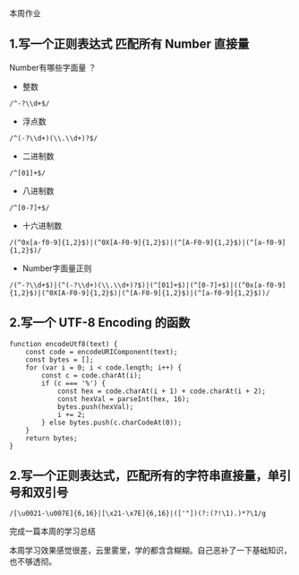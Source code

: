 本周作业

## 1.写一个正则表达式 匹配所有 Number 直接量

Number有哪些字面量 ？
- 整数
```
/^-?\\d+$/
```
- 浮点数
```
/^(-?\\d+)(\\.\\d+)?$/
```
- 二进制数
```
/^[01]+$/
```
- 八进制数
```
/^[0-7]+$/
```
- 十六进制数
```
/(^0x[a-f0-9]{1,2}$)|(^0X[A-F0-9]{1,2}$)|(^[A-F0-9]{1,2}$)|(^[a-f0-9]{1,2}$)/
```
- Number字面量正则
```
/(^-?\\d+$)|(^(-?\\d+)(\\.\\d+)?$)|(^[01]+$)|(^[0-7]+$)|((^0x[a-f0-9]{1,2}$)|(^0X[A-F0-9]{1,2}$)|(^[A-F0-9]{1,2}$)|(^[a-f0-9]{1,2}$))/
```
## 2.写一个 UTF-8 Encoding 的函数
```
function encodeUtf8(text) {
    const code = encodeURIComponent(text);
    const bytes = [];
    for (var i = 0; i < code.length; i++) {
        const c = code.charAt(i);
        if (c === '%') {
            const hex = code.charAt(i + 1) + code.charAt(i + 2);
            const hexVal = parseInt(hex, 16);
            bytes.push(hexVal);
            i += 2;
        } else bytes.push(c.charCodeAt(0));
    }
    return bytes;
}

```
## 2.写一个正则表达式，匹配所有的字符串直接量，单引号和双引号
```
/[\u0021-\u007E]{6,16}|[\x21-\x7E]{6,16}|(['"])(?:(?!\1).)*?\1/g
```
完成一篇本周的学习总结

本周学习效果感觉很差，云里雾里，学的都含含糊糊。自己恶补了一下基础知识，也不够透彻。
